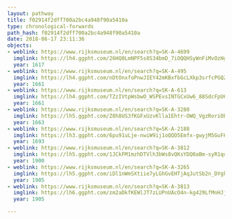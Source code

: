 ```yaml
---
layout: pathway
title: f02914f2dff700a2bc4a948f90a5410a
type: chronological-forwards
path_hash: f02914f2dff700a2bc4a948f90a5410a
date: 2018-06-17 23:11:36
objects:
- weblink: https://www.rijksmuseum.nl/en/search?q=SK-A-4699
  imglink: https://lh4.ggpht.com/26HQ0LmNPF5s8S34bmD_7iOQQHSyWnFiMvOzHgFBhun6pglZusQ5KxAKMy404aXBXB9OwzauVCgHGhJp43aAFIwhur0=s200
  year: 1617
- weblink: https://www.rijksmuseum.nl/en/search?q=SK-A-495
  imglink: https://lh4.ggpht.com/nDtOnxfoPnwJIEY42mKBxfbGcLXkp3srfcPGQZrmcJ1bsFywcLyIsf8nIgXmMnpiNhFv9bnKZ9Yqw8Q9sf0Hh1H21Rc=s200
  year: 1661
- weblink: https://www.rijksmuseum.nl/en/search?q=SK-A-613
  imglink: https://lh4.ggpht.com/TZzIVtpWsbwO_WSPEvsINTGCxUw6_88SdcFpU6P7D_B69re4DIJrqXl8f7iUEdxCWMHnneD-_8UI_-VUeDNyehPimOmy=s200
  year: 1661
- weblink: https://www.rijksmuseum.nl/en/search?q=SK-A-3280
  imglink: https://lh5.ggpht.com/Z8h8US3fKGFxUzvKlla1Ehtr-OWQ_VgzRoriObhY0PsTaR_h1Z_OlIl0aMUBP6tbHoMAOwcbMGdvGEDY31DAAwyXrHY=s200
  year: 1663
- weblink: https://www.rijksmuseum.nl/en/search?q=SK-A-2188
  imglink: https://lh3.ggpht.com/6pu91uLje-nwiW9ij1oQQO5Emfx-gwyjM5GuF6Igo1QpU-sz6yx7YG8-BDztuJIDbL3iANoxbGAq0TnEI4yxpAUX-10=s200
  year: 1693
- weblink: https://www.rijksmuseum.nl/en/search?q=SK-A-3812
  imglink: https://lh5.ggpht.com/1JCkFM1mzhDTVlh3bWs8vQKsYDQ0aBm-syR1qqnXYUnWynRQ-_BOilnyjSRPKC4nuo4Spmh_HLL4kVWN6z-j-GPs8FY=s200
  year: 1900
- weblink: https://www.rijksmuseum.nl/en/search?q=SK-A-3265
  imglink: https://lh5.ggpht.com/iDl1nWmSXtiie7yLGhGvEHTjAqJutSb2n_DYgkkay7TWmFH6SQN0leedNXijxBS-dNvYXFRRz9k70-xkuJbDBdx2SA=s200
  year: 1905
- weblink: https://www.rijksmuseum.nl/en/search?q=SK-A-3813
  imglink: https://lh6.ggpht.com/zm2aDkfKEWlJT7zLUPnUAcO4n-kg429LfMnHJjXVpydjRI6qBmQoOTLUyzy_yCKjaSndcuEgDJtCe-IVQ9GJRCQY7wQ5=s200
  year: 1905

---
```

